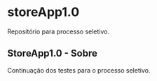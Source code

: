 # storeApp1.0

Repositório para processo seletivo.

## StoreApp1.0 - Sobre

Continuação dos testes para o processo seletivo.
